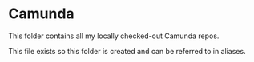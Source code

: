 # Camunda

This folder contains all my locally checked-out Camunda repos.

This file exists so this folder is created and can be referred to in aliases. 
